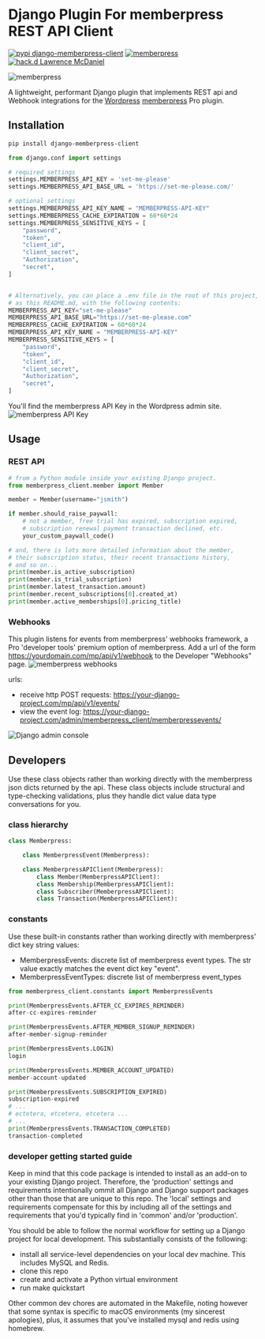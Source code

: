 # Django Plugin For memberpress REST API Client

[![pypi django-memberpress-client](https://img.shields.io/static/v1?label=pypi&style=flat-square&color=0475b6&message=django-memberpress-client)](https://pypi.org/project/django-memberpress-client/) [![memberpress](https://img.shields.io/static/v1?label=memberpress&style=flat-square&color=04d4e4&message=REST%20API)](https://memberpress.com/addons/developer-tools/) [![hack.d Lawrence McDaniel](https://img.shields.io/badge/hack.d-Lawrence%20McDaniel-orange.svg)](https://lawrencemcdaniel.com)

![memberpress](https://memberpress.com/wp-content/uploads/2022/01/memberpress-logo-color.svg)

A lightweight, performant Django plugin that implements REST api and Webhook integrations for the [Wordpress](https://wordpress.org/) [memberpress](https://memberpress.com/blog/memberpress-developer-tools/) Pro plugin.

## Installation

```bash
pip install django-memberpress-client
```

```python
from django.conf import settings

# required settings
settings.MEMBERPRESS_API_KEY = 'set-me-please'
settings.MEMBERPRESS_API_BASE_URL = 'https://set-me-please.com/'

# optional settings
settings.MEMBERPRESS_API_KEY_NAME = "MEMBERPRESS-API-KEY"
settings.MEMBERPRESS_CACHE_EXPIRATION = 60*60*24
settings.MEMBERPRESS_SENSITIVE_KEYS = [
    "password",
    "token",
    "client_id",
    "client_secret",
    "Authorization",
    "secret",
]
```

```python

# Alternatively, you can place a .env file in the root of this project, in the same folder location
# as this README.md, with the following contents:
MEMBERPRESS_API_KEY="set-me-please"
MEMBERPRESS_API_BASE_URL="https://set-me-please.com"
MEMBERPRESS_CACHE_EXPIRATION = 60*60*24
MEMBERPRESS_API_KEY_NAME = "MEMBERPRESS-API-KEY"
MEMBERPRESS_SENSITIVE_KEYS = [
    "password",
    "token",
    "client_id",
    "client_secret",
    "Authorization",
    "secret",
]
```


You'll find the memberpress API Key in the Wordpress admin site.
![memberpress API Key](https://raw.githubusercontent.com/lpm0073/django-memberpress-client/main/doc/memberpress-api-key.png "memberpress API Key")

## Usage

### REST API

```python
# from a Python module inside your existing Django project.
from memberpress_client.member import Member

member = Member(username="jsmith")

if member.should_raise_paywall:
    # not a member, free trial has expired, subscription expired,
    # subscription renewal payment transaction declined, etc.
    your_custom_paywall_code()

# and, there is lots more detailed information about the member,
# their subscription status, their recent transactions history,
# and so on...
print(member.is_active_subscription)
print(member.is_trial_subscription)
print(member.latest_transaction.amount)
print(member.recent_subscriptions[0].created_at)
print(member.active_memberships[0].pricing_title)
```

### Webhooks

This plugin listens for events from memberpress' webhooks framework, a Pro 'developer tools' premium option of memberpress. Add a url of the form https://yourdomain.com/mp/api/v1/webhook to the Developer "Webhooks" page.
![memberpress webhooks](https://raw.githubusercontent.com/lpm0073/django-memberpress-client/main/doc/memberpress-api-webhook.png "memberpress webhooks")

urls:

- receive http POST requests: https://your-django-project.com/mp/api/v1/events/
- view the event log: https://your-django-project.com/admin/memberpress_client/memberpressevents/

![Django admin console](https://raw.githubusercontent.com/lpm0073/django-memberpress-client/main/doc/memberpress-django-admin2.png "Django admin console")

## Developers

Use these class objects rather than working directly with the memberpress
json dicts returned by the api. These class objects include structural and type-checking validations,
plus they handle dict value data type conversations for you.

### class hierarchy

```python
class Memberpress:

    class MemberpressEvent(Memberpress):

    class MemberpressAPIClient(Memberpress):
        class Member(MemberpressAPIClient):
        class Membership(MemberpressAPIClient):
        class Subscriber(MemberpressAPIClient):
        class Transaction(MemberpressAPIClient):
```

### constants

Use these built-in constants rather than working directly with memberpress' dict key string values:

- MemberpressEvents: discrete list of memberpress event types. The str value exactly matches the event dict key "event".
- MemberpressEventTypes: discrete list of memberpress event_types

```python
from memberpress_client.constants import MemberpressEvents

print(MemberpressEvents.AFTER_CC_EXPIRES_REMINDER)
after-cc-expires-reminder

print(MemberpressEvents.AFTER_MEMBER_SIGNUP_REMINDER)
after-member-signup-reminder

print(MemberpressEvents.LOGIN)
login

print(MemberpressEvents.MEMBER_ACCOUNT_UPDATED)
member-account-updated

print(MemberpressEvents.SUBSCRIPTION_EXPIRED)
subscription-expired
# ...
# ectetera, etcetera, etcetera ...
# ...
print(MemberpressEvents.TRANSACTION_COMPLETED)
transaction-completed
```

### developer getting started guide

Keep in mind that this code package is intended to install as an add-on to your existing Django project. Therefore,
the 'production' settings and requirements intentionally ommit all Django and Django support packages
other than those that are unique to this repo. The 'local' settings and requirements compensate for this by including all of the settings and requirements that you'd typically find in 'common' and/or 'production'.

You should be able to follow the normal workflow for setting up a Django project for local development. This substantially
consists of the following:

- install all service-level dependencies on your local dev machine. This includes MySQL and Redis.
- clone this repo
- create and activate a Python virtual environment
- run make quickstart

Other common dev chores are automated in the Makefile, noting however that some syntax is specific to macOS environments (my sincerest apologies), plus, it assumes that you've installed mysql and redis using homebrew.
